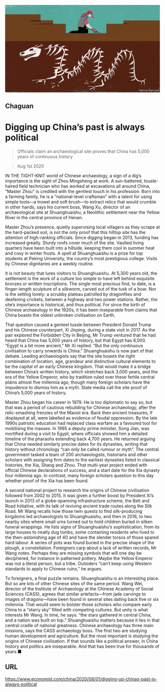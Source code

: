 ![](./images/20200801_CND000_0.jpg)

## Chaguan

# Digging up China’s past is always political

> Officials claim an archaeological site proves that China has 5,000 years of continuous history

> Aug 1st 2020

IN THE TIGHT-KNIT world of Chinese archaeology, a sign of a dig’s importance is the sight of Zhou Mingsheng at work. A sun-battered, tousle-haired field technician who has worked at excavations all around China, “Master Zhou” is credited with the gentlest touch in his profession. Born into a farming family, he is a “national-level craftsman” with a talent for using simple tools—a trowel and soft brush—to extract relics that would crumble in other hands, says his current boss, Wang Xu, director of an archaeological site at Shuanghuaishu, a Neolithic settlement near the Yellow River in the central province of Henan.

Master Zhou’s presence, quietly supervising local villagers as they scrape at the hard-packed soil, is not the only proof that this hilltop site has the attention of high-ranking officials. Since digging began in 2013, funding has increased greatly. Sturdy roofs cover much of the site. Vaulted living quarters have been built into a hillside, keeping them cool in summer heat and cosy in winter frosts. A spell at Shuanghuaishu is a prize for top students at Peking University, the country’s most prestigious college. Visits by Chinese dignitaries are a weekly routine.

It is not beauty that lures visitors to Shuanghuaishu. At 5,300 years old, the settlement is the work of a culture too simple to have left behind exquisite bronzes or written inscriptions. The single most precious find, to date, is a finger-length sculpture of a silkworm, carved out of the tusk of a boar. Nor is the setting lovely: a scrubby plateau patrolled by dragonflies and deafening crickets, between a highway and two power stations. Rather, the site’s importance is historical, and thus political. For since the birth of Chinese archaeology in the 1920s, it has been inseparable from claims that China boasts the oldest unbroken civilisation on Earth.

That question caused a genteel tussle between President Donald Trump and his Chinese counterpart, Xi Jinping, during a state visit in 2017. As the pair explored the Forbidden City in Beijing, Mr Trump ventured that he had heard that China has 5,000 years of history, but that Egypt has 8,000. “Egypt is a bit more ancient,” Mr Xi replied. “But the only continuous civilisation to carry onwards is China.” Shuanghuaishu is now part of that debate. Leading archaeologists say that the site boasts the right combination of location, age, grandeur and distinctive cultural elements to be the capital of an early Chinese kingdom. That would make it a bridge between China’s written history, which stretches back 3,000 years, and the era of the Yellow Emperor, who by tradition ruled over these fertile central plains almost five millennia ago, though many foreign scholars have the impudence to dismiss him as a myth. State media call the site proof of China’s 5,000 years of history.

Master Zhou began his career in 1979. He is too diplomatic to say so, but that was a period of cautious rebuilding for Chinese archaeology, after the relic-smashing frenzies of the Maoist era. Back then ancient treasures, if displayed at all, were labelled as evidence of feudal oppression. By the late 1990s patriotic education had replaced class warfare as a favoured tool for mobilising the masses. In 1995 a deputy prime minister, Song Jian, was mortified during a visit to Egypt, where officials showed him a detailed timeline of the pharaohs extending back 4,700 years. He returned arguing that China needed similarly precise dates for its dynasties, writing that history without chronology “can only be called rumour or myth”. The central government tasked a team of 200 archaeologists, historians and other scholars with assigning firm dates to the earliest dynasties listed in classical histories, the Xia, Shang and Zhou. That multi-year project ended with official Chinese declarations of success, and a start date for the Xia dynasty four millennia ago. In contrast, many foreign scholars question to this day whether proof of the Xia has been found.

A second national project to research the origins of Chinese civilisation followed from 2002 to 2015. It was given a further boost by President Xi’s launch in 2013 of a globe-spanning infrastructure scheme, the Belt and Road Initiative, with its talk of reviving ancient trade routes along the Silk Road. Mr Wang recalls how those twin quests to find silk-producing kingdoms led archaeologists to Shuanghuaishu, and then in 2016, to two nearby sites where small urns turned out to hold children buried in silken funeral wrappings. He lists signs of Shuanghuaishu’s sophistication, from its large houses to neatly dug tombs, some containing residents who lived to the then-astonishing age of 40 and have the slender torsos of those spared hard labour. A series of pots was found buried in the precise shape of the plough, a constellation. Foreigners carp about a lack of written records, Mr Wang notes. Perhaps they are missing symbols that will one day be deciphered, for instance in patterned pottery. Maybe the Yellow Emperor was not a literal person, but a tribe. Outsiders “can’t keep using Western standards to apply to Chinese ruins,” he argues.

To foreigners, a final puzzle remains. Shuanghuaishu is an interesting place. But so are lots of other Chinese sites of the same period. Wang Wei, director of the Institute of Archaeology at the Chinese Academy of Social Sciences (CASS), agrees that similar artefacts—from jade carvings to images of dragons—have been found in several sites dating back five or six millennia. That would seem to bolster those scholars who compare early China to a “starry sky” filled with competing cultures. But unity is what interests Mr Wang. In time, he says: “the stars gathered in central China, and a nation was built on top.” Shuanghuaishu matters because it lies in that central cradle of national greatness. Chinese archaeology has three main missions, says the CASS archaeology boss. The first two are studying human development and agriculture. But the most important is studying the origins of Chinese civilisation. If that sounds like a political answer, in China history and politics are inseparable. And that has been true for thousands of years.■

## URL

https://www.economist.com/china/2020/08/01/digging-up-chinas-past-is-always-political
